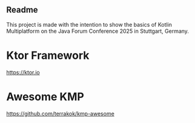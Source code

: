 ## Readme

This project is made with the intention to show the basics of Kotlin Multiplatform on the Java Forum Conference 2025 in
Stuttgart, Germany.

# Ktor Framework
https://ktor.io

# Awesome KMP
https://github.com/terrakok/kmp-awesome
